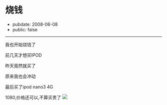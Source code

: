 # 烧钱

- pubdate: 2008-06-08
- public: false

--------------------------


我也开始烧钱了

前几天才想买IPOD

昨天竟然就买了

原来我也会冲动

最后买了ipod nano3 4G

1080,价格还可以,不算买贵了
[](http://picasaweb.google.com/sakura9515/PXuqBJ/photo?authkey=81JAw0SIhfU#5209394507292066850)
[![](http://lh3.ggpht.com/sakura9515/SEt8tC4DxCI/AAAAAAAAAFs/00ZafXtxCOo/200806080001.jpg)](http://lh3.ggpht.com/sakura9515/SEt8tC4DxCI/AAAAAAAAAFs/00ZafXtxCOo/200806080001.jpg)

[](file:///C:/Documents)


[](http://picasaweb.google.com/sakura9515/PXuqBJ/photo?authkey=81JAw0SIhfU#5209394507292066850)









